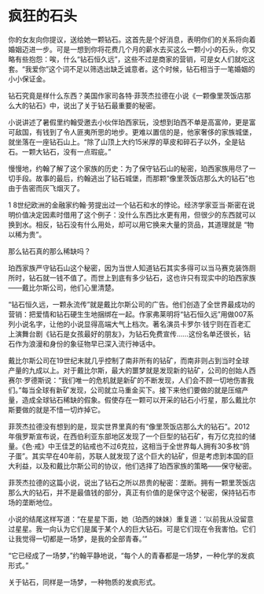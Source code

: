 # 疯狂的石头

你的女友向你提议，送给她一颗钻石。这首先是个好消息，表明你们的关系将向着婚姻迈进一步。可是一想到你将花费几个月的薪水去买这么一颗小小的石头，你又略有些抱怨：唉，什么“钻石恒久远”，这些不过是商家的营销，可是女人们就吃这套。“我爱你”这个词不足以筛选出缺乏诚意者。这个时候，钻石相当于一笔婚姻的小小保证金。 

钻石究竟是样什么东西？美国作家司各特·菲茨杰拉德在小说《一颗像里茨饭店那么大的钻石》中，说出了关于钻石最重要的秘密。 

小说讲述了暑假里约翰受邀去小伙伴珀西家玩，没想到珀西不单是高富帅，更是富可敌国，有钱到了令人匪夷所思的地步。更难以置信的是，他家奢侈的家族城堡，就坐落在一座钻石山上。“除了山顶上大约15米厚的草皮和碎石子以外，全是钻石。一颗大钻石，没有一点瑕疵。” 

慢慢地，约翰了解了这个家族的历史：为了保守钻石山的秘密，珀西家族用尽了一切手段。故事的最后，约翰逃出了钻石城堡，而那颗“像里茨饭店那么大的钻石”也由于告密而灰飞烟灭了。 

1 8世纪欧洲的金融家约翰·劳提出过一个钻石和水的悖论。经济学家亚当·斯密在说明价值决定因素时借用了这个例子：没什么东西比水更有用，但很少的东西就可以换到水。相反，钻石没有什么用处，却可以用它换来大量的货品，其道理就是 “物以稀为贵”。 

那么钻石真的那么稀缺吗？ 

珀西家族严守钻石山这个秘密，因为当世人知道钻石其实多得可以当马赛克装饰厕所时，钻石就一钱不值了。而世上到底有多少钻石，这也许只有现实中的珀西家族——戴比尔斯公司，他们心里清楚。 

“钻石恒久远，一颗永流传”就是戴比尔斯公司的广告。他们创造了全世界最成功的营销：把爱情和钻石硬生生地捆绑在一起。作家弗莱明将“钻石恒久远”用做007系列小说名字，让他的小说显得高端大气上档次。著名演员卡罗尔·钱宁则在百老汇上演舞台剧《钻石是女孩最好的朋友》，为钻石免费宣传……这份名单还很长，钻石作为浪漫和身份的象征物早已深入流行神话中。 

戴比尔斯公司在19世纪末就几乎控制了南非所有的钻矿，而南非则占到当时全球产量的九成以上。对于戴比尔斯，最大的噩梦就是发现新的钻矿，公司的创始人西赛尔·罗德斯说：“我们唯一的危机就是新矿的不断发现，人们会不顾一切地伤害我们。”每当全球有新矿发现，公司就立马重金买下。接下来他们要做的就是压缩产量，造成全球钻石稀缺的假象。假使存在一颗可以开采的钻石小行星，那么戴比尔斯要做的就是不惜一切炸掉它。 

菲茨杰拉德没有想到的是，现实世界里真的有“像里茨饭店那么大的钻石”。2012年俄罗斯宣布说，在西伯利亚东部地区发现了一个巨型的钻石矿，有万亿克拉的储量。《色·戒》中王佳芝的钻戒也不过6克拉，这相当于全世界每人拥有30多枚“鸽子蛋”。其实早在40年前，苏联人就发现了这个巨大的钻矿，但是考虑到本国的巨大利益，以及和戴比尔斯公司的协议，他们选择了珀西家族的策略——保守秘密。 

菲茨杰拉德的这篇小说，说出了钻石之所以昂贵的秘密：垄断。拥有一颗里茨饭店那么大的钻石，并不是最值钱的部分，真正有价值的是保守这个秘密，保持钻石市场的垄断地位。 

小说的结尾这样写道：“在星星下面，她（珀西的妹妹）重复道：‘以前我从没留意过星星。我一向认为它们是属于某个人的巨大钻石。可是它们现在令我害怕。它们让我觉得一切都是一场梦，是我的全部青春。’” 

“它已经成了一场梦，”约翰平静地说，“每个人的青春都是一场梦，一种化学的发疯形式。” 

关于钻石，同样是一场梦，一种物质的发疯形式。